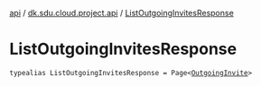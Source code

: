 [api](../index.md) / [dk.sdu.cloud.project.api](index.md) / [ListOutgoingInvitesResponse](./-list-outgoing-invites-response.md)

# ListOutgoingInvitesResponse

`typealias ListOutgoingInvitesResponse = Page<`[`OutgoingInvite`](-outgoing-invite/index.md)`>`